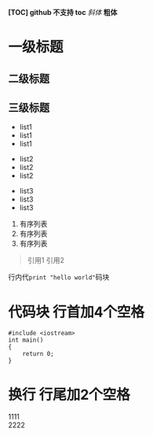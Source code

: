 **[TOC] github 不支持 toc**
*斜体*
**粗体**
# 一级标题
## 二级标题
## 三级标题
* list1
* list1
* list1

+ list2
+ list2
+ list2

- list3
- list3
- list3

1. 有序列表
2. 有序列表
3. 有序列表

> 引用1
> 引用2

行内代`print "hello world"`码块

# 代码块 行首加4个空格
    #include <iostream>
    int main()
    {
		return 0;
	}
# 换行 行尾加2个空格
1111  
2222
